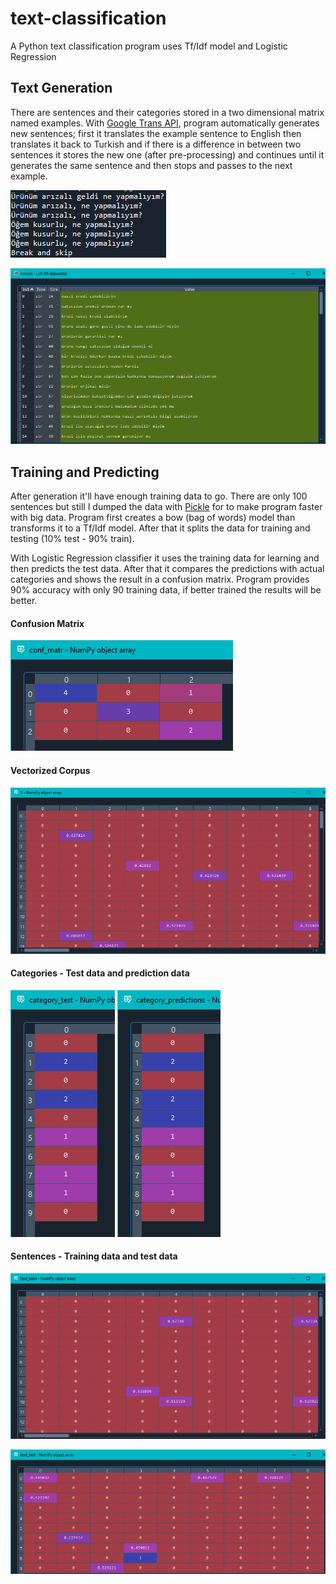 # text-classification
A Python text classification program uses Tf/Idf model and Logistic Regression

## Text Generation
There are sentences and their categories stored in a two dimensional matrix named examples. With [Google Trans API](https://pypi.org/project/googletrans/), program automatically generates new sentences; first it translates the example sentence to English then translates it back to Turkish and if there is a difference in between two sentences it stores the new one (after pre-processing) and continues until it generates the same sentence and then stops and passes to the next example.

![generation](in_app_screenshots/generation.png)

![corpus](in_app_screenshots/corpus.png)

## Training and Predicting
After generation it'll have enough training data to go. There are only 100 sentences but still I dumped the data with [Pickle](https://docs.python.org/3/library/pickle.html) for to make program faster with big data. Program first creates a bow (bag of words) model than transforms it to a Tf/Idf model. After that it splits the data for training and testing (10% test - 90% train).

With Logistic Regression classifier it uses the training data for learning and then predicts the test data. After that it compares the predictions with actual categories and shows the result in a confusion matrix. Program provides 90% accuracy with only 90 training data, if better trained the results will be better.

#### Confusion Matrix
![matrix](in_app_screenshots/confussion_matrix.png)

#### Vectorized Corpus
![X](in_app_screenshots/X_vectorized.png)

#### Categories - Test data and prediction data
![category test](in_app_screenshots/category_test.png) ![category prediction](in_app_screenshots/category_predictions.png)

#### Sentences - Training data and test data
![sentences test](in_app_screenshots/text_train.png)

![sentences test](in_app_screenshots/text_test.png)
